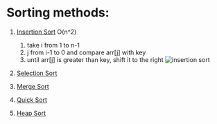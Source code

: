 # Sorting methods:
1. [Insertion Sort](https://github.com/vinitkesh/PD_Lab/blob/main/Endsem_Practise/Sorting/insertion.c) O(n^2)
   1. take i from 1 to n-1
   2. j from i-1 to 0 and compare arr[j] with key
   3. until arr[j] is greater than key, shift it to the right
   ![insertion sort](https://media.geeksforgeeks.org/wp-content/uploads/insertionsort.png)
2. [Selection Sort]()
  
3. [Merge Sort]()
4. [Quick Sort]()
5. [Heap Sort]()
